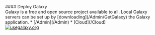 <div class='center'>
#### Deploy Galaxy
</div>
Galaxy is a free and open source project available to all. Local Galaxy servers can be set up by [downloading](/Admin/GetGalaxy) the Galaxy application.
* [/Admin](/Admin) 
* [Cloud](/Cloud)
<div class='center'>
<a href='http://getGalaxy.org/'><img src='/Images/Logos/GetGalaxyOrg200Shadow.png' alt='usegalaxy.org'  /></a>
</div>
